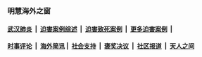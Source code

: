 
### 明慧海外之窗

####  [武汉肺炎](indexes/365.md?t=06161901) &nbsp;|&nbsp;  [迫害案例综述](indexes/328.md?t=06161901) &nbsp;|&nbsp; [迫害致死案例](indexes/277.md?t=06161901)  &nbsp;|&nbsp; [更多迫害案例](indexes/81.md?t=06161901)  &nbsp;|&nbsp; 
####  [时事评论](indexes/19.md?t=06161901) &nbsp;|&nbsp; [海外简讯](indexes/245.md?t=06161901)&nbsp;|&nbsp;  [社会支持](indexes/140.md?t=06161901) &nbsp;|&nbsp; [褒奖决议](indexes/282.md?t=06161901) &nbsp;|&nbsp; [社区报道](indexes/91.md?t=06161901)  &nbsp;|&nbsp; [天人之间](indexes/78.md?t=06161901) 

